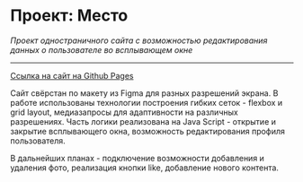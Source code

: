 # Проект: Место

*Проект одностраничного сайта с возможностью редактирования данных о пользователе во всплывающем окне*
***

 [Ссылка на сайт на Github Pages](https://ksenia-ling.github.io/russian-travel/index.html)

Сайт свёрстан по макету из Figma для разных разрешений экрана.
В работе использованы технологии построения гибких сеток - flexbox и grid layout, медиазапросы для адаптивности на различных разрешениях. 
Часть логики реализована на Java Script - открытие и закрытие всплывающего окна, возможность редактирования профиля пользователя.

В дальнейших планах - подключение возможности добавления и удаления фото, реализация кнопки like, добавление нового контента.
